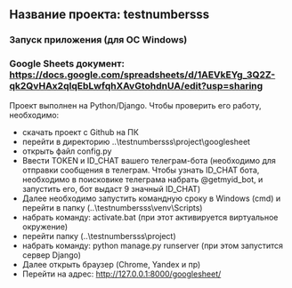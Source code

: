 ## Название проекта: testnumbersss


### Запуск приложения (для ОС Windows)
### Google Sheets документ: https://docs.google.com/spreadsheets/d/1AEVkEYg_3Q2Z-qk2QvHAx2qIqEbLwfqhXAvGtohdnUA/edit?usp=sharing
Проект выполнен на Python/Django. Чтобы проверить его работу, 
необходимо:
 - скачать проект с Github на ПК
 - перейти в директорию ..\testnumbersss\project\googlesheet
 - открыть файл config.py
 - Ввести TOKEN и ID_CHAT вашего телеграм-бота (необходимо для отправки сообщения в телеграм. 
Чтобы узнать ID_CHAT бота, необходимо в поисковике телеграма набрать @getmyid_bot,
и запустить его, бот выдаст 9 значный ID_CHAT)
 - Далее необходимо запустить командную сроку в Windows (cmd)
и перейти в папку (..\testnumbersss\venv\Scripts)
 - набрать команду: activate.bat (при этот активируется виртуальное окружение)
 - перейти папку (..\testnumbersss\project)
 - набрать команду: python manage.py runserver (при этом запустится сервер Django)
 - Далее открыть браузер (Chrome, Yandex и пр)
 - Перейти на адрес: http://127.0.0.1:8000/googlesheet/
